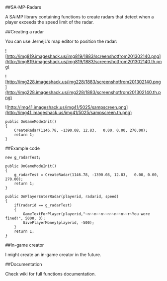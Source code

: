 ##SA-MP-Radars

A SA:MP library containing functions to create radars that detect when a player exceeds the speed limit of the radar.

##Creating a radar

You can use JernejL's map editor to position the radar:

![http://img819.imageshack.us/img819/1883/screenshotfrom201302140.png](http://img819.imageshack.us/img819/1883/screenshotfrom201302140.th.png)

![http://img228.imageshack.us/img228/1883/screenshotfrom201302140.png](http://img228.imageshack.us/img228/1883/screenshotfrom201302140.th.png)

![http://img41.imageshack.us/img41/5025/sampscreen.png](http://img41.imageshack.us/img41/5025/sampscreen.th.png)

```
public OnGameModeInit()
{
	CreateRadar(1146.78, -1390.08, 12.83,   0.00, 0.00, 270.00);
	return 1;
}
```

##Example code

```
new g_radarTest;

public OnGameModeInit()
{
    g_radarTest = CreateRadar(1146.78, -1390.08, 12.83,   0.00, 0.00, 270.00);
    return 1;
}

public OnPlayerEnterRadar(playerid, radarid, speed)
{
    if(radarid == g_radarTest)
    {
        GameTextForPlayer(playerid,"~n~~n~~n~~n~~n~~n~~r~You were fined!", 5000, 3);
        GivePlayerMoney(playerid, -500);
    }
    return 1;
}
```

##In-game creator

I might create an in-game creator in the future.

##Documentation

Check wiki for full functions documentation.
